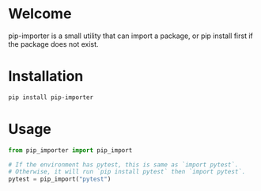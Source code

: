 # Welcome

pip-importer is a small utility that can import a package, or pip install first if the package does not exist.


#  Installation

```bash
pip install pip-importer
```

# Usage

```python
from pip_importer import pip_import

# If the environment has pytest, this is same as `import pytest`.
# Otherwise, it will run `pip install pytest` then `import pytest`.
pytest = pip_import("pytest")
```
